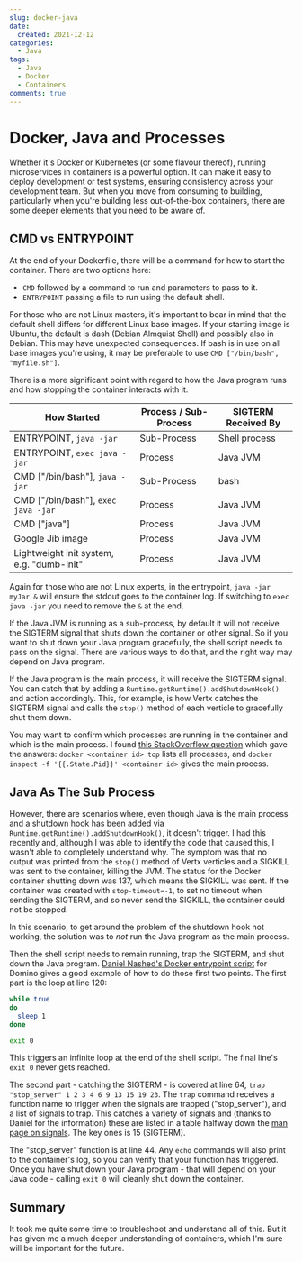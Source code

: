 ```yaml
---
slug: docker-java
date: 
  created: 2021-12-12
categories:
  - Java
tags: 
  - Java
  - Docker
  - Containers
comments: true
---
```

# Docker, Java and Processes

Whether it's Docker or Kubernetes (or some flavour thereof), running microservices in containers is a powerful option. It can make it easy to deploy development or test systems, ensuring consistency across your development team. But when you move from consuming to building, particularly when you're building less out-of-the-box containers, there are some deeper elements that you need to be aware of.

<!-- more -->

## CMD vs ENTRYPOINT

At the end of your Dockerfile, there will be a command for how to start the container. There are two options here:

- `CMD` followed by a command to run and parameters to pass to it.
- `ENTRYPOINT` passing a file to run using the default shell.

For those who are not Linux masters, it's important to bear in mind that the default shell differs for different Linux base images. If your starting image is Ubuntu, the default is dash (Debian Almquist Shell) and possibly also in Debian. This may have unexpected consequences. If bash is in use on all base images you're using, it may be preferable to use `CMD ["/bin/bash", "myfile.sh"]`.

There is a more significant point with regard to how the Java program runs and how stopping the container interacts with it.

| How Started          | Process / Sub-Process | SIGTERM Received By |
| ----------------- | -------------| ------------- |
|ENTRYPOINT, `java -jar` | Sub-Process  | Shell process |
|ENTRYPOINT, `exec java -jar` | Process | Java JVM |
|CMD ["/bin/bash"], `java -jar` | Sub-Process | bash |
|CMD ["/bin/bash"], `exec java -jar`| Process | Java JVM |
|CMD ["java"] | Process | Java JVM |
|Google Jib image | Process | Java JVM |
|Lightweight init system, e.g. "dumb-init" | Process | Java JVM |

Again for those who are not Linux experts, in the entrypoint, `java -jar myJar &` will ensure the stdout goes to the container log. If switching to `exec java -jar` you need to remove the `&` at the end.

If the Java JVM is running as a sub-process, by default it will not receive the SIGTERM signal that shuts down the container or other signal. So if you want to shut down your Java program gracefully, the shell script needs to pass on the signal. There are various ways to do that, and the right way may depend on Java program.

If the Java program is the main process, it will receive the SIGTERM signal. You can catch that by adding a `Runtime.getRuntime().addShutdownHook()` and action accordingly. This, for example, is how Vertx catches the SIGTERM signal and calls the `stop()` method of each verticle to gracefully shut them down.

You may want to confirm which processes are running in the container and which is the main process. I found [this StackOverflow question](https://stackoverflow.com/questions/34878808/finding-docker-container-processes-from-host-point-of-view) which gave the answers: `docker <container id> top` lists all processes, and `docker inspect -f '{{.State.Pid}}' <container id>` gives the main process.

## Java As The Sub Process

However, there are scenarios where, even though Java is the main process and a shutdown hook has been added via `Runtime.getRuntime().addShutdownHook()`, it doesn't trigger. I had this recently and, although I was able to identify the code that caused this, I wasn't able to completely understand why. The symptom was that no output was printed from the `stop()` method of Vertx verticles and a SIGKILL was sent to the container, killing the JVM. The status for the Docker container shutting down was 137, which means the SIGKILL was sent. If the container was created with `stop-timeout=-1`, to set no timeout when sending the SIGTERM, and so never send the SIGKILL, the container could not be stopped.

In this scenario, to get around the problem of the shutdown hook not working, the solution was to _not_ run the Java program as the main process.

Then the shell script needs to remain running, trap the SIGTERM, and shut down the Java program. [Daniel Nashed's Docker entrypoint script](https://github.com/IBM/domino-docker/blob/master/start_script/domino_docker_entrypoint.sh) for Domino gives a good example of how to do those first two points. The first part is the loop at line 120:

```sh
while true
do
  sleep 1
done

exit 0
```

This triggers an infinite loop at the end of the shell script. The final line's `exit 0` never gets reached.

The second part - catching the SIGTERM - is covered at line 64, `trap "stop_server" 1 2 3 4 6 9 13 15 19 23`. The `trap` command receives a function name to trigger when the signals are trapped ("stop_server"), and a list of signals to trap. This catches a variety of signals and (thanks to Daniel for the information) these are listed in a table halfway down the [man page on signals](https://man7.org/linux/man-pages/man7/signal.7.html). The key ones is 15 (SIGTERM).

The "stop_server" function is at line 44. Any `echo` commands will also print to the container's log, so you can verify that your function has triggered. Once you have shut down your Java program - that will depend on your Java code - calling `exit 0` will cleanly shut down the container.

## Summary

It took me quite some time to troubleshoot and understand all of this. But it has given me a much deeper understanding of containers, which I'm sure will be important for the future.
